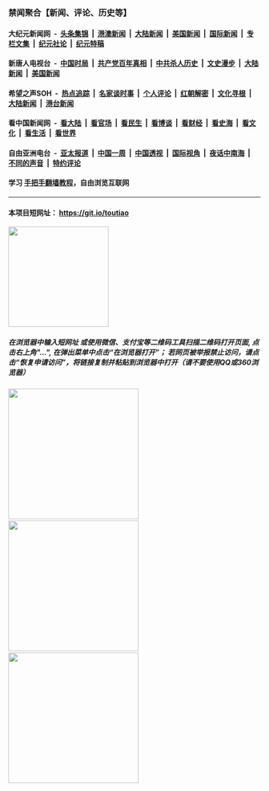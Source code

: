### 禁闻聚合【新闻、评论、历史等】

#### 大纪元新闻网 &nbsp;-&nbsp; [头条集锦](indexes/E头条集锦.md?t=02140144) &nbsp;|&nbsp; [港澳新闻](indexes/E港澳新闻.md?t=02140144)  &nbsp;|&nbsp; [大陆新闻](indexes/E大陆新闻.md?t=02140144) &nbsp;|&nbsp; [美国新闻](indexes/E美国新闻.md?t=02140144) &nbsp;|&nbsp; [国际新闻](indexes/E国际新闻.md?t=02140144) &nbsp;|&nbsp; [专栏文集](indexes/E专栏文集.md?t=02140144) &nbsp;|&nbsp; [纪元社论](indexes/E纪元社论.md?t=02140144) &nbsp;|&nbsp; [纪元特稿](indexes/E纪元特稿.md?t=02140144) 

#### 新唐人电视台 &nbsp;-&nbsp; [中国时局](indexes/N中国时局.md?t=02140144) &nbsp;|&nbsp; [共产党百年真相](indexes/N共产党百年真相.md?t=02140144) &nbsp;|&nbsp; [中共杀人历史](indexes/N中共杀人历史.md?t=02140144) &nbsp;|&nbsp; [文史漫步](indexes/N文史漫步.md?t=02140144) &nbsp;|&nbsp; [大陆新闻](indexes/N大陆新闻.md?t=02140144) &nbsp;|&nbsp; [美国新闻](indexes/N美国新闻.md?t=02140144)

#### 希望之声SOH &nbsp;-&nbsp; [热点追踪](indexes/H热点追踪.md?t=02140144) &nbsp;|&nbsp; [名家谈时事](indexes/H名家谈时事.md?t=02140144) &nbsp;|&nbsp; [个人评论](indexes/H个人评论.md?t=02140144)  &nbsp;|&nbsp; [红朝解密](indexes/H红朝解密.md?t=02140144) &nbsp;|&nbsp; [文化寻根](indexes/H文化寻根.md?t=02140144) &nbsp;|&nbsp; [大陆新闻](indexes/H大陆新闻.md?t=02140144) &nbsp;|&nbsp; [港台新闻](indexes/H港台新闻.md?t=02140144)

#### 看中国新闻网 &nbsp;-&nbsp; [看大陆](indexes/S看大陆.md?t=02140144) &nbsp;|&nbsp; [看官场](indexes/S看官场.md?t=02140144) &nbsp;|&nbsp; [看民生](indexes/S看民生.md?t=02140144)  &nbsp;|&nbsp; [看博谈](indexes/S看博谈.md?t=02140144) &nbsp;|&nbsp; [看财经](indexes/S看财经.md?t=02140144) &nbsp;|&nbsp; [看史海](indexes/S看史海.md?t=02140144) &nbsp;|&nbsp; [看文化](indexes/S看文化.md?t=02140144) &nbsp;|&nbsp; [看生活](indexes/S看生活.md?t=02140144) &nbsp;|&nbsp; [看世界](indexes/S看世界.md?t=02140144)

#### 自由亚洲电台 &nbsp;-&nbsp; [亚太报道](indexes/R亚太报道.md?t=02140144) &nbsp;|&nbsp; [中国一周](indexes/R中国一周.md?t=02140144) &nbsp;|&nbsp; [中国透视](indexes/R中国透视.md?t=02140144)  &nbsp;|&nbsp; [国际视角](indexes/R国际视角.md?t=02140144) &nbsp;|&nbsp; [夜话中南海](indexes/R夜话中南海.md?t=02140144) &nbsp;|&nbsp; [不同的声音](indexes/R不同的声音.md?t=02140144) &nbsp;|&nbsp; [特约评论](indexes/R特约评论.md?t=02140144)

#### 学习 [手把手翻墙教程](https://github.com/gfw-breaker/guides/wiki)，自由浏览互联网

----

#### 本项目短网址： https://git.io/toutiao
<img src="https://raw.githubusercontent.com/gfw-breaker/banned-news/master/scripts/img/qr.png" width="200px"/>  

##### 在浏览器中输入短网址 或使用微信、支付宝等二维码工具扫描二维码打开页面, 点击右上角"...", 在弹出菜单中点击“在浏览器打开”； 若网页被举报禁止访问，请点击“恢复申请访问”，将链接复制并粘贴到浏览器中打开（请不要使用QQ或360浏览器）

<img src="https://raw.githubusercontent.com/gfw-breaker/banned-news/master/scripts/img/1.png" width="260px"/> &nbsp; <img src="https://raw.githubusercontent.com/gfw-breaker/banned-news/master/scripts/img/2.png" width="260px"/> &nbsp; <img src="https://raw.githubusercontent.com/gfw-breaker/banned-news/master/scripts/img/3.png" width="260px"/>

